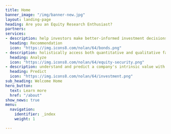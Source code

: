 ```yaml
---
title: Home
banner_image: "/img/banner-new.jpg"
layout: landing-page
heading: Are you an Equity Research Enthusiast?
partners:
services:
- description: help investors make better-informed investment decisions
  heading: Recommendation
  icon: "https://img.icons8.com/nolan/64/bonds.png"
- description: holistically access both quantitative and qualitative factors
  heading: Analyze
  icon: "https://img.icons8.com/nolan/64/equity-security.png"
- description: understand and predict a company's intrinsic value with analytical skills
  heading: Predict
  icon: "https://img.icons8.com/nolan/64/investment.png"
sub_heading: Welcome Home
hero_button:
  text: Learn more
  href: "/about"
show_news: true
menu:
  navigation:
    identifier: _index
    weight: 1

---
```

